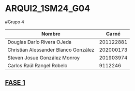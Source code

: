 # ARQUI2_1SM24_G04
#Grupo 4

| Nombre                                | Carné     
|---------------------------------------|-----------
| Douglas Darío Rivera OJeda            | 201122881
| Christian Alessander Blanco González  | 202000173
| Steven Josue González Monroy          | 201903974
| Carlos Raúl Rangel Robelo             | 9112246

## [FASE 1](https://github.com/KritianWhite/ARQUI2_1SM24_G04/blob/main/Fase%201/documentacion/manual.md)
